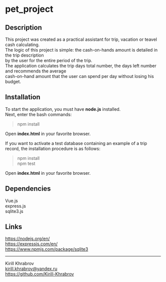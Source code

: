 # pet_project
Description
------------
This project was created as a practical assistant for trip, vacation or teavel cash calculating.<br>
The logic of this project is simple: the cash-on-hands amount is detailed in the trip description<br> 
by the user for the entire period of the trip.<br>
The application calculates the trip days total number, the days left number and recommends the average <br>
cash-on-hand amount that the user can spend per day without losing his budget.<br>

Installation
------------
To start the application, you must have **node.js** installed. <br>
Next, enter the bash commands: 
    <blockquote>
    npm install<br>
    </blockquote>
Open **index.html** in your favorite browser. <br>
    
If you want to activate a test database containing an example of a trip record, the installation procedure is as follows:
    <blockquote>
    npm install<br>
    npm test<br>
    </blockquote>
Open **index.html** in your favorite browser.    
    

Dependencies
------------
Vue.js<br>
express.js<br>
sqlite3.js<br>

Links
------------
https://nodejs.org/en/<br>
https://expressjs.com/en/<br>
https://www.npmjs.com/package/sqlite3<br>

------------
Kirill Khrabrov<br>
kirill.khrabrov@yandex.ru<br>
https://github.com/Kirill-Khrabrov<br>
